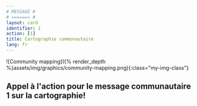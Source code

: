 ```yaml
---
# MESSAGE #
# ======= #
layout: card
identifier: 1 
action: [1]
title: Cartographie communautaire
lang: fr
---
```


![Community mapping]({% render_depth %}assets/img/graphics/community-mapping.png){:class="my-img-class"}

## Appel à l'action pour le message communautaire 1 sur la cartographie!
